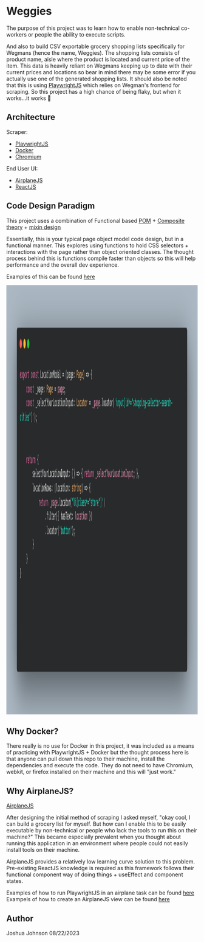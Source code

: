 # Weggies

The purpose of this project was to learn how to enable non-technical co-workers or people the ability to execute scripts.

And also to build CSV exportable grocery shopping lists specifically for Wegmans (hence the name, Weggies). The shopping lists consists of product name, aisle where the product is located and current price of the item. This data is heavily reliant on Wegmans keeping up to date with their current prices and locations so bear in mind there may be some error if you actually use one of the generated shopping lists. It should also be noted that this is using [PlaywrightJS](https://playwright.dev/) which relies on Wegman's frontend for scraping. So this project has a high chance of being flaky, but when it works...it works 🙂

## Architecture
Scraper:
- [PlaywrightJS](https://playwright.dev/)
- [Docker](https://www.docker.com/)
- [Chromium](https://www.chromium.org/chromium-projects/)

End User UI:
- [AirplaneJS](https://docs.airplane.dev/)
- [ReactJS](https://react.dev/)

## Code Design Paradigm

This project uses a combination of Functional based [POM](https://www.browserstack.com/guide/page-object-model-in-selenium#:~:text=Page%20Object%20Model%2C%20also%20known,application%20as%20a%20class%20file.) + [Composite theory](https://x-team.com/blog/understanding-the-composite-pattern/#:~:text=The%20composite%20pattern%20organizes%20code,them%20up%20into%20larger%20ones.) + [mixin design](https://www.patterns.dev/posts/mixin-pattern)

Essentially, this is your typical page object model code design, but in a functional manner. This explores using functions to hold CSS selectors + interactions with the page rather than object oriented classes. The thought process behind this is functions compile faster than objects so this will help performance and the overall dev experience.

Examples of this can be found [here](https://github.com/Khrove/bequa/blob/main/pages/Search.page.ts)

<img src="code-images/pom.png" alt="Logo" width="1720" height="1128">

## Why Docker?

There really is no use for Docker in this project, it was included as a means of practicing with PlaywrightJS + Docker but the thought process here is that anyone can pull down this repo to their machine, install the dependencies and execute the code. They do not need to have Chromium, webkit, or firefox installed on their machine and this will "just work."

## Why AirplaneJS?

[AirplaneJS](https://www.airplane.dev/)

After designing the initial method of scraping I asked myself, "okay cool, I can build a grocery list for myself. But how can I enable this to be easily executable by non-technical or people who lack the tools to run this on their machine?" This became especially prevalent when you thought about running this application in an environment where people could not easily install tools on their machine.

AirplaneJS provides a relatively low learning curve solution to this problem. Pre-existing ReactJS knowledge is required as this framework follows their functional component way of doing things + useEffect and component states.

Examples of how to run PlaywrightJS in an airplane task can be found [here](https://github.com/Khrove/bequa/blob/main/tasks/create_grocery.airplane.ts) 
Exampels of how to create an AirplaneJS view can be found [here](https://github.com/Khrove/bequa/blob/main/weggies.airplane.view.tsx)

## Author
Joshua Johnson
08/22/2023